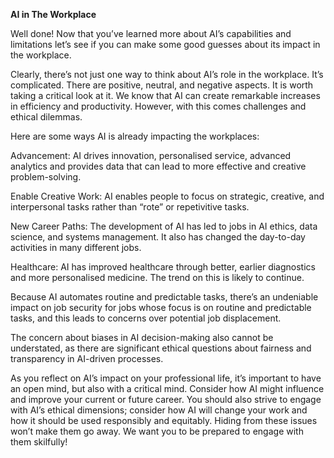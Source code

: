 **AI in The Workplace**

Well done! Now that you’ve learned more about AI’s capabilities and limitations let’s see if you can make some good guesses about its impact in the workplace.





Clearly, there’s not just one way to think about AI’s role in the workplace. It’s complicated. There are positive, neutral, and negative aspects. It is worth taking a critical look at it. We know that AI can create remarkable increases in efficiency and productivity. However, with this comes challenges and ethical dilemmas.

Here are some ways AI is already impacting the workplaces:

Advancement: AI drives innovation, personalised service, advanced analytics and provides data that can lead to more effective and creative problem-solving.

Enable Creative Work: AI enables people to focus on strategic, creative, and interpersonal tasks rather than “rote” or repetivitive tasks.

New Career Paths: The development of AI has led to jobs in AI ethics, data science, and systems management. It also has changed the day-to-day activities in many different jobs.

Healthcare: AI has improved healthcare through better, earlier diagnostics and more personalised medicine. The trend on this is likely to continue.

Because AI automates routine and predictable tasks, there’s an undeniable impact on job security for jobs whose focus is on routine and predictable tasks, and this leads to concerns over potential job displacement.

The concern about biases in AI decision-making also cannot be understated, as there are significant ethical questions about fairness and transparency in AI-driven processes.

As you reflect on AI’s impact on your professional life, it’s important to have an open mind, but also with a critical mind. Consider how AI might influence and improve your current or future career. You should also strive to engage with AI’s ethical dimensions; consider how AI will change your work and how it should be used responsibly and equitably. Hiding from these issues won’t make them go away. We want you to be prepared to engage with them skilfully!


